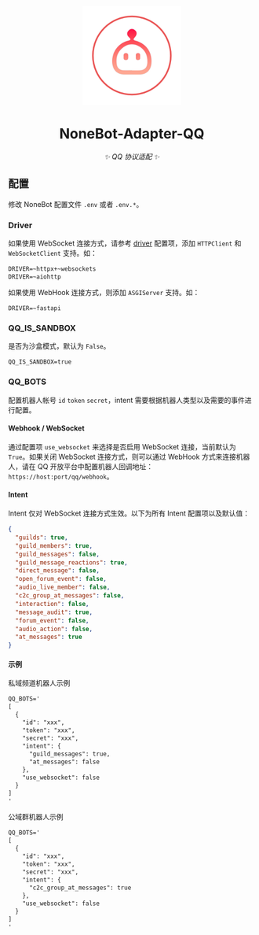<p align="center">
  <a href="https://nonebot.dev/"><img src="https://raw.githubusercontent.com/nonebot/adapter-qq/master/assets/logo.png" width="200" height="200" alt="nonebot-adapter-qq"></a>
</p>

<div align="center">

# NoneBot-Adapter-QQ

_✨ QQ 协议适配 ✨_

</div>

## 配置

修改 NoneBot 配置文件 `.env` 或者 `.env.*`。

### Driver

如果使用 WebSocket 连接方式，请参考 [driver](https://nonebot.dev/docs/appendices/config#driver) 配置项，添加 `HTTPClient` 和 `WebSocketClient` 支持。如：

```dotenv
DRIVER=~httpx+~websockets
DRIVER=~aiohttp
```

如果使用 WebHook 连接方式，则添加 `ASGIServer` 支持。如：

```dotenv
DRIVER=~fastapi
```

### QQ_IS_SANDBOX

是否为沙盒模式，默认为 `False`。

```dotenv
QQ_IS_SANDBOX=true
```

### QQ_BOTS

配置机器人帐号 `id` `token` `secret`，intent 需要根据机器人类型以及需要的事件进行配置。

#### Webhook / WebSocket

通过配置项 `use_websocket` 来选择是否启用 WebSocket 连接，当前默认为 `True`。如果关闭 WebSocket 连接方式，则可以通过 WebHook 方式来连接机器人，请在 QQ 开放平台中配置机器人回调地址：`https://host:port/qq/webhook`。

#### Intent

Intent 仅对 WebSocket 连接方式生效。以下为所有 Intent 配置项以及默认值：

```json
{
  "guilds": true,
  "guild_members": true,
  "guild_messages": false,
  "guild_message_reactions": true,
  "direct_message": false,
  "open_forum_event": false,
  "audio_live_member": false,
  "c2c_group_at_messages": false,
  "interaction": false,
  "message_audit": true,
  "forum_event": false,
  "audio_action": false,
  "at_messages": true
}
```

#### 示例

私域频道机器人示例

```dotenv
QQ_BOTS='
[
  {
    "id": "xxx",
    "token": "xxx",
    "secret": "xxx",
    "intent": {
      "guild_messages": true,
      "at_messages": false
    },
    "use_websocket": false
  }
]
'
```

公域群机器人示例

```dotenv
QQ_BOTS='
[
  {
    "id": "xxx",
    "token": "xxx",
    "secret": "xxx",
    "intent": {
      "c2c_group_at_messages": true
    },
    "use_websocket": false
  }
]
'
```
